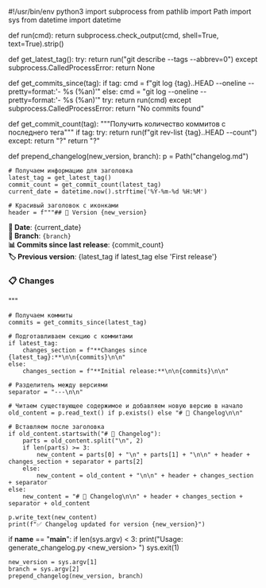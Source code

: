 #!/usr/bin/env python3
import subprocess
from pathlib import Path
import sys
from datetime import datetime

def run(cmd):
return subprocess.check_output(cmd, shell=True, text=True).strip()

def get_latest_tag():
try:
return run("git describe --tags --abbrev=0")
except subprocess.CalledProcessError:
return None

def get_commits_since(tag):
if tag:
cmd = f"git log {tag}..HEAD --oneline --pretty=format:'- %s (%an)'"
else:
cmd = "git log --oneline --pretty=format:'- %s (%an)'"
try:
return run(cmd)
except subprocess.CalledProcessError:
return "No commits found"

def get_commit_count(tag):
"""Получить количество коммитов с последнего тега"""
if tag:
try:
return run(f"git rev-list {tag}..HEAD --count")
except:
return "?"
return "?"

def prepend_changelog(new_version, branch):
p = Path("changelog.md")

    # Получаем информацию для заголовка
    latest_tag = get_latest_tag()
    commit_count = get_commit_count(latest_tag)
    current_date = datetime.now().strftime('%Y-%m-%d %H:%M')
    
    # Красивый заголовок с иконками
    header = f"""## 🚀 Version {new_version}

**📅 Date**: {current_date}  
**🌿 Branch**: `{branch}`  
**📊 Commits since last release**: {commit_count}  
**🏷️ Previous version**: {latest_tag if latest_tag else 'First release'}

### 📋 Changes

"""

    # Получаем коммиты
    commits = get_commits_since(latest_tag)
    
    # Подготавливаем секцию с коммитами
    if latest_tag:
        changes_section = f"**Changes since {latest_tag}:**\n\n{commits}\n\n"
    else:
        changes_section = f"**Initial release:**\n\n{commits}\n\n"
    
    # Разделитель между версиями
    separator = "---\n\n"
    
    # Читаем существующее содержимое и добавляем новую версию в начало
    old_content = p.read_text() if p.exists() else "# 📄 Changelog\n\n"
    
    # Вставляем после заголовка
    if old_content.startswith("# 📄 Changelog"):
        parts = old_content.split("\n", 2)
        if len(parts) >= 3:
            new_content = parts[0] + "\n" + parts[1] + "\n\n" + header + changes_section + separator + parts[2]
        else:
            new_content = old_content + "\n\n" + header + changes_section + separator
    else:
        new_content = "# 📄 Changelog\n\n" + header + changes_section + separator + old_content
    
    p.write_text(new_content)
    print(f"✅ Changelog updated for version {new_version}")

if __name__ == "__main__":
if len(sys.argv) < 3:
print("Usage: generate_changelog.py <new_version> <branch>")
sys.exit(1)

    new_version = sys.argv[1]
    branch = sys.argv[2]
    prepend_changelog(new_version, branch)